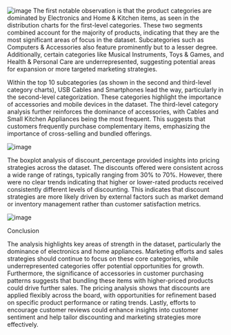 ![image](https://github.com/user-attachments/assets/b8199d9d-cdc9-47a9-be90-d10c20cb253b)
The first notable observation is that the product categories are dominated by Electronics and Home & Kitchen items, as seen in the distribution charts for the first-level categories. These two segments combined account for the majority of products, indicating that they are the most significant areas of focus in the dataset. Subcategories such as Computers & Accessories also feature prominently but to a lesser degree. Additionally, certain categories like Musical Instruments, Toys & Games, and Health & Personal Care are underrepresented, suggesting potential areas for expansion or more targeted marketing strategies.

Within the top 10 subcategories (as shown in the second and third-level category charts), USB Cables and Smartphones lead the way, particularly in the second-level categorization. These categories highlight the importance of accessories and mobile devices in the dataset. The third-level category analysis further reinforces the dominance of accessories, with Cables and Small Kitchen Appliances being the most frequent. This suggests that customers frequently purchase complementary items, emphasizing the importance of cross-selling and bundled offerings.

![image](https://github.com/user-attachments/assets/776cb88c-fe96-47f8-ab98-43168c4342d3)

The boxplot analysis of discount_percentage provided insights into pricing strategies across the dataset. The discounts offered were consistent across a wide range of ratings, typically ranging from 30% to 70%. However, there were no clear trends indicating that higher or lower-rated products received consistently different levels of discounting. This indicates that discount strategies are more likely driven by external factors such as market demand or inventory management rather than customer satisfaction metrics.

![image](https://github.com/user-attachments/assets/8ba288a5-fb2a-4268-94bb-e038078d5a35)


Conclusion

The analysis highlights key areas of strength in the dataset, particularly the dominance of electronics and home appliances. Marketing efforts and sales strategies should continue to focus on these core categories, while underrepresented categories offer potential opportunities for growth. Furthermore, the significance of accessories in customer purchasing patterns suggests that bundling these items with higher-priced products could drive further sales. The pricing analysis shows that discounts are applied flexibly across the board, with opportunities for refinement based on specific product performance or rating trends. Lastly, efforts to encourage customer reviews could enhance insights into customer sentiment and help tailor discounting and marketing strategies more effectively.
